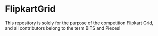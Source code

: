 # FlipkartGrid
This repository is solely for the purpose of the competition Flipkart Grid, and all contributors belong to the team BITS and Pieces!
